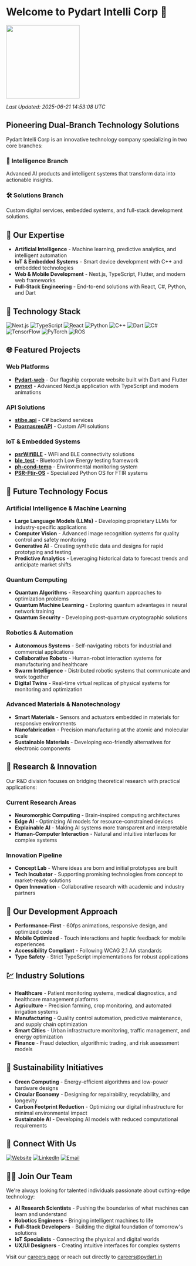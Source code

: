 # Welcome to Pydart Intelli Corp 👋

<img src="https://github.com/Pydart-Intelli-Corp/pynext/blob/master/public/PYDART%20LOGO%20Bk-01.png" width="200"/>

*Last Updated: 2025-06-21 14:53:08 UTC*

## Pioneering Dual-Branch Technology Solutions

Pydart Intelli Corp is an innovative technology company specializing in two core branches:

### 🧠 Intelligence Branch
Advanced AI products and intelligent systems that transform data into actionable insights.

### 🛠️ Solutions Branch
Custom digital services, embedded systems, and full-stack development solutions.

## 🌟 Our Expertise

- **Artificial Intelligence** - Machine learning, predictive analytics, and intelligent automation
- **IoT & Embedded Systems** - Smart device development with C++ and embedded technologies
- **Web & Mobile Development** - Next.js, TypeScript, Flutter, and modern web frameworks
- **Full-Stack Engineering** - End-to-end solutions with React, C#, Python, and Dart

## 🚀 Technology Stack

![Next.js](https://img.shields.io/badge/Next.js-000000?style=for-the-badge&logo=next.js&logoColor=white)
![TypeScript](https://img.shields.io/badge/TypeScript-007ACC?style=for-the-badge&logo=typescript&logoColor=white)
![React](https://img.shields.io/badge/React-61DAFB?style=for-the-badge&logo=react&logoColor=black)
![Python](https://img.shields.io/badge/Python-3776AB?style=for-the-badge&logo=python&logoColor=white)
![C++](https://img.shields.io/badge/C++-00599C?style=for-the-badge&logo=cplusplus&logoColor=white)
![Dart](https://img.shields.io/badge/Dart-0175C2?style=for-the-badge&logo=dart&logoColor=white)
![C#](https://img.shields.io/badge/C%23-239120?style=for-the-badge&logo=c-sharp&logoColor=white)
![TensorFlow](https://img.shields.io/badge/TensorFlow-FF6F00?style=for-the-badge&logo=tensorflow&logoColor=white)
![PyTorch](https://img.shields.io/badge/PyTorch-EE4C2C?style=for-the-badge&logo=pytorch&logoColor=white)
![ROS](https://img.shields.io/badge/ROS-22314E?style=for-the-badge&logo=ros&logoColor=white)

## 🌐 Featured Projects

### Web Platforms
- [**Pydart-web**](https://github.com/Pydart-Intelli-Corp/Pydart-web) - Our flagship corporate website built with Dart and Flutter
- [**pynext**](https://github.com/Pydart-Intelli-Corp/pynext) - Advanced Next.js application with TypeScript and modern animations

### API Solutions
- [**stibe.api**](https://github.com/Pydart-Intelli-Corp/stibe.api) - C# backend services
- [**PoornasreeAPI**](https://github.com/Pydart-Intelli-Corp/PoornasreeAPI) - Custom API solutions

### IoT & Embedded Systems
- [**psrWifiBLE**](https://github.com/Pydart-Intelli-Corp/psrWifiBLE) - WiFi and BLE connectivity solutions
- [**ble_test**](https://github.com/Pydart-Intelli-Corp/ble_test) - Bluetooth Low Energy testing framework
- [**ph-cond-temp**](https://github.com/Pydart-Intelli-Corp/ph-cond-temp) - Environmental monitoring system
- [**PSR-Ftir-OS**](https://github.com/Pydart-Intelli-Corp/PSR-Ftir-OS) - Specialized Python OS for FTIR systems

## 🔮 Future Technology Focus

### Artificial Intelligence & Machine Learning
- **Large Language Models (LLMs)** - Developing proprietary LLMs for industry-specific applications
- **Computer Vision** - Advanced image recognition systems for quality control and safety monitoring
- **Generative AI** - Creating synthetic data and designs for rapid prototyping and testing
- **Predictive Analytics** - Leveraging historical data to forecast trends and anticipate market shifts

### Quantum Computing
- **Quantum Algorithms** - Researching quantum approaches to optimization problems
- **Quantum Machine Learning** - Exploring quantum advantages in neural network training
- **Quantum Security** - Developing post-quantum cryptographic solutions

### Robotics & Automation
- **Autonomous Systems** - Self-navigating robots for industrial and commercial applications
- **Collaborative Robots** - Human-robot interaction systems for manufacturing and healthcare
- **Swarm Intelligence** - Distributed robotic systems that communicate and work together
- **Digital Twins** - Real-time virtual replicas of physical systems for monitoring and optimization

### Advanced Materials & Nanotechnology
- **Smart Materials** - Sensors and actuators embedded in materials for responsive environments
- **Nanofabrication** - Precision manufacturing at the atomic and molecular scale
- **Sustainable Materials** - Developing eco-friendly alternatives for electronic components

## 🔬 Research & Innovation

Our R&D division focuses on bridging theoretical research with practical applications:

### Current Research Areas
- **Neuromorphic Computing** - Brain-inspired computing architectures
- **Edge AI** - Optimizing AI models for resource-constrained devices
- **Explainable AI** - Making AI systems more transparent and interpretable
- **Human-Computer Interaction** - Natural and intuitive interfaces for complex systems

### Innovation Pipeline
- **Concept Lab** - Where ideas are born and initial prototypes are built
- **Tech Incubator** - Supporting promising technologies from concept to market-ready solutions
- **Open Innovation** - Collaborative research with academic and industry partners

## 🔧 Our Development Approach

- **Performance-First** - 60fps animations, responsive design, and optimized code
- **Mobile Optimized** - Touch interactions and haptic feedback for mobile experiences
- **Accessibility Compliant** - Following WCAG 2.1 AA standards
- **Type Safety** - Strict TypeScript implementations for robust applications

## 💹 Industry Solutions

- **Healthcare** - Patient monitoring systems, medical diagnostics, and healthcare management platforms
- **Agriculture** - Precision farming, crop monitoring, and automated irrigation systems
- **Manufacturing** - Quality control automation, predictive maintenance, and supply chain optimization
- **Smart Cities** - Urban infrastructure monitoring, traffic management, and energy optimization
- **Finance** - Fraud detection, algorithmic trading, and risk assessment models

## 🌱 Sustainability Initiatives

- **Green Computing** - Energy-efficient algorithms and low-power hardware designs
- **Circular Economy** - Designing for repairability, recyclability, and longevity
- **Carbon Footprint Reduction** - Optimizing our digital infrastructure for minimal environmental impact
- **Sustainable AI** - Developing AI models with reduced computational requirements

## 📱 Connect With Us

[![Website](https://img.shields.io/badge/Website-pydart.in-brightgreen?style=for-the-badge&logo=internet-explorer&logoColor=white)](https://pydart.in)
[![LinkedIn](https://img.shields.io/badge/LinkedIn-0077B5?style=for-the-badge&logo=linkedin&logoColor=white)](https://www.linkedin.com/company/pydart-intelli-corp)
[![Email](https://img.shields.io/badge/Email-contact%40pydart.in-blue?style=for-the-badge&logo=mail.ru&logoColor=white)](mailto:contact@pydart.in)

## 👨‍💻 Join Our Team

We're always looking for talented individuals passionate about cutting-edge technology:

- **AI Research Scientists** - Pushing the boundaries of what machines can learn and understand
- **Robotics Engineers** - Bringing intelligent machines to life
- **Full-Stack Developers** - Building the digital foundation of tomorrow's solutions
- **IoT Specialists** - Connecting the physical and digital worlds
- **UX/UI Designers** - Creating intuitive interfaces for complex systems

Visit our [careers page](https://pydart.in/careers) or reach out directly to [careers@pydart.in](mailto:careers@pydart.in)
